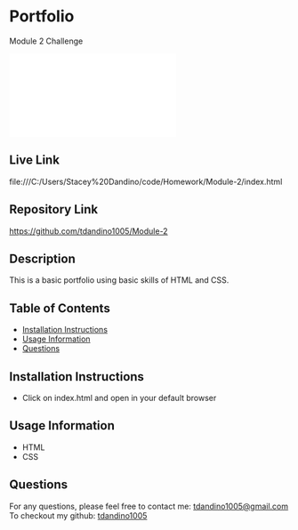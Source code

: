 # Portfolio
Module 2 Challenge

![Screenshot](file:///C:/Users/Stacey%20Dandino/code/Homework/Module-2/index.html)

## Live Link

file:///C:/Users/Stacey%20Dandino/code/Homework/Module-2/index.html

## Repository Link

https://github.com/tdandino1005/Module-2

## Description

This is a basic portfolio using basic skills of HTML and CSS. 


## Table of Contents

  * [Installation Instructions](#installation-instructions)
  * [Usage Information](#usage-information)
  * [Questions](#questions)

  ## Installation Instructions

  - Click on index.html and open in your default browser

  ## Usage Information

  - HTML
  - CSS
  
  ## Questions

  For any questions, please feel free to contact me: tdandino1005@gmail.com <br>
  To checkout my github: [tdandino1005](https://github.com/tdandino1005)

